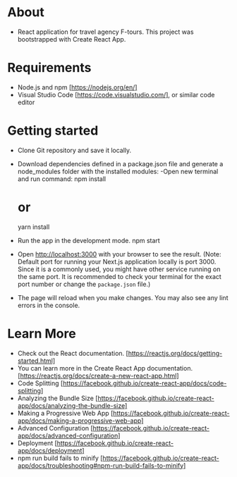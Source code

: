 # About
- React application for travel agency F-tours. This project was bootstrapped with Create React App.

# Requirements
- Node.js and npm [https://nodejs.org/en/]
- Visual Studio Code [https://code.visualstudio.com/], or similar code editor


# Getting started
- Clone Git repository and save it locally.
- Download dependencies defined in a package.json file and generate a node_modules folder with the installed modules:
    -Open new terminal and run command:
     npm install
     # or
     yarn install 

- Run the app in the development mode.
    npm start 
   
- Open [http://localhost:3000](http://localhost:3000) with your browser to see the result.
    (Note: Default port for running your Next.js application locally is port 3000. Since it is a commonly used, you might have other service running on the same port. It is recommended to check your terminal for the exact port number or change the `package.json` file.)
- The page will reload when you make changes. You may also see any lint errors in the console.



# Learn More
- Check out the React documentation. [https://reactjs.org/docs/getting-started.html]
- You can learn more in the Create React App documentation. [https://reactjs.org/docs/create-a-new-react-app.html]
- Code Splitting [https://facebook.github.io/create-react-app/docs/code-splitting]
- Analyzing the Bundle Size [https://facebook.github.io/create-react-app/docs/analyzing-the-bundle-size]
- Making a Progressive Web App [https://facebook.github.io/create-react-app/docs/making-a-progressive-web-app]
- Advanced Configuration [https://facebook.github.io/create-react-app/docs/advanced-configuration]
- Deployment [https://facebook.github.io/create-react-app/docs/deployment]
- npm run build fails to minify [https://facebook.github.io/create-react-app/docs/troubleshooting#npm-run-build-fails-to-minify]

